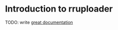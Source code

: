 # Introduction to rruploader

TODO: write [great documentation](http://jacobian.org/writing/great-documentation/what-to-write/)
